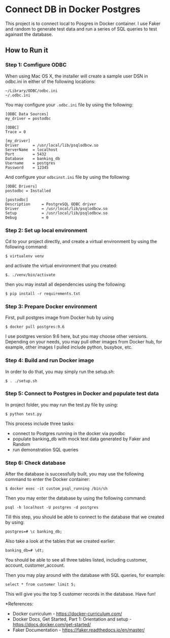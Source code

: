 # Connect DB in Docker Postgres

This project is to connect local to Posgres in Docker container. I use Faker and random to generate test data and run a series of SQL queries to test againast the database. 


## How to Run it


### Step 1: Comfigure ODBC
When using Mac OS X, the installer will create a sample user DSN in odbc.ini in either of the following locations:
```
~/Library/ODBC/odbc.ini
~/.odbc.ini
```

You may configure your `.odbc.ini` file by using the following:
```
[ODBC Data Sources]
my_driver = postodbc

[ODBC]
Trace = 0

[my_driver]
Driver      = /usr/local/lib/psqlodbcw.so
ServerName  = localhost
Port        = 5432
Database    = banking_db
Username    = postgres
Password    = 12345
```

And configure your `odbcinst.ini` file by using the following:
```
[ODBC Drivers]
postodbc = Installed

[postodbc]
Description     = PostgreSQL ODBC driver
Driver          = /usr/local/lib/psqlodbcw.so
Setup           = /usr/local/lib/psqlodbcw.so
Debug           = 0
```


### Step 2: Set up local environment
Cd to your project directly, and create a virtual environment by using the following command:
```
$ virtualenv venv
```
and activate the virtual environment that you created:
```
$. ./venv/bin/activate
```
then you may install all dependencies using the following:
```
$ pip install -r requirements.txt
```


### Step 3: Prepare Docker environment
First, pull postgres image from Docker hub by using
```
$ docker pull postgres:9.6
```
I use postgres version 9.6 here, but you may choose other versions. Depending on your needs, you may pull other images from Docker hub, for example, other images I pulled include python, busybox, etc.



### Step 4: Build and run Docker image 
In order to do that, you may simply run the setup.sh:
```
$ . ./setup.sh
```


### Step 5: Connect to Postgres in Docker and populate test data
In project folder, you may run the test.py file by using:

```
$ python test.py
```
This process include three tasks:
- connect to ​Postgres running in the docker via pyodbc​​
- populate banking_db with mock test data generated by Faker and Random
- run demonstration SQL queries


### Step 6: Check database 

After the database is successfully built, you may use the following command to enter the Docker container:
```
$ docker exec -it custom_psql_running /bin/sh
```

Then you may enter the database by using the following command:
```
psql -h localhost -U postgres -d postgres
```

Till this step, you should be able to connect to the database that we created by using:
```
postgres=# \c banking_db;
```
Also take a look at the tables that we created earlier:
```
banking_db=# \dt;
```
You should be able to see all three tables listed, including customer, account, customer_account.

Then you may play around with the database with SQL queries, for example:
```
select * from customer limit 5;
```
This will give you the top 5 customer records in the database.
Have fun!



*References:
- Docker curriculum - https://docker-curriculum.com/
- Docker Docs, Get Started, Part 1: Orientation and setup - https://docs.docker.com/get-started/
- Faker Documentation - https://faker.readthedocs.io/en/master/


